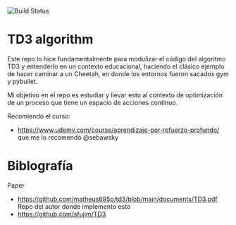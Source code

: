 ![Build Status](https://www.repostatus.org/badges/latest/inactive.svg)

# TD3 algorithm 

Este repo lo hice fundamentalmente para modulizar el código del algoritmo TD3 y entenderlo en un contexto educacional, haciendo el clásico ejemplo de hacer caminar a un Cheetah,
en donde los entornos fueron sacados gym y pybullet.

Mi objetivo en el repo es estudiar y llevar esto al contexto de optimización de un proceso que tiene un espacio de acciones continuo.

Recomiendo el curso:
* https://www.udemy.com/course/aprendizaje-por-refuerzo-profundo/ que me lo recomendó @sebawsky 
 
# Biblografía

Paper
* https://github.com/matheus695p/td3/blob/main/documents/TD3.pdf
Repo del autor donde implemento esto
* https://github.com/sfujim/TD3


